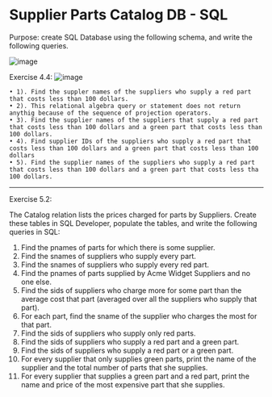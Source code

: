 # Supplier Parts Catalog DB - SQL

Purpose: create SQL Database using the following schema, and write the following queries.

![image](https://github.com/DWright91/SupplierPartsCatalogDB-SQL/assets/94549091/ed4cb2ac-242d-4e89-8247-4b6c1971f257)
        
    

Exercise 4.4:
![image](https://github.com/DWright91/SupplierPartsCatalogDB-SQL/assets/94549091/f48df8ab-18b6-430b-86db-390d87d6212f)

    • 1). Find the suppler names of the suppliers who supply a red part that costs less than 100 dollars.
    • 2). This relational algebra query or statement does not return anythig because of the sequence of projection operators.
    • 3). Find the supplier names of the suppliers that supply a red part that costs less than 100 dollars and a green part that costs less than 100 dollars.
    • 4). Find supplier IDs of the suppliers who supply a red part that costs less than 100 dollars and a green part that costs less than 100 dollars
    • 5). Find the supplier names of the suppliers who supply a red part that costs less than 100 dollars and a green part that costs less tha 100 dollars.

----------------------------------------------------------------------------------------
Exercise 5.2:

The Catalog relation lists the prices charged for parts by Suppliers. Create these tables in SQL Developer, populate the tables, and write the following queries in SQL:

1.	Find the pnames of parts for which there is some supplier.
2.	Find the snames of suppliers who supply every part.
3.	Find the snames of suppliers who supply every red part.
4.	Find the pnames of parts supplied by Acme Widget Suppliers and no one else.
5.	Find the sids of suppliers who charge more for some part than the average cost that part (averaged over all the suppliers who supply that part).
6.	For each part, find the sname of the supplier who charges the most for that part.
7.	Find the sids of suppliers who supply only red parts.
8.	Find the sids of suppliers who supply a red part and a green part.
9.	Find the sids of suppliers who supply a red part or a green part.
10.	For every supplier that only supplies green parts, print the name of the supplier and the total number of parts that she supplies.
11.	For every supplier that supplies a green part and a red part, print the name and price of the most expensive part that she supplies.
